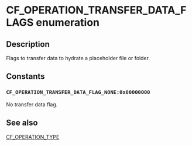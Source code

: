 # CF_OPERATION_TRANSFER_DATA_FLAGS enumeration

## Description

Flags to transfer data to hydrate a placeholder file or folder.

## Constants

### `CF_OPERATION_TRANSFER_DATA_FLAG_NONE:0x00000000`

No transfer data flag.

## See also

[CF_OPERATION_TYPE](https://learn.microsoft.com/windows/win32/api/cfapi/ne-cfapi-cf_operation_type)